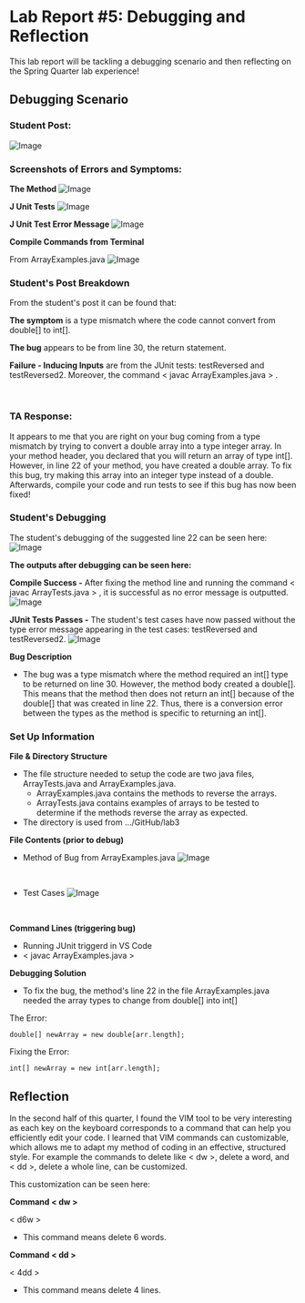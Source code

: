# Lab Report #5: Debugging and Reflection 
This lab report will be tackling a debugging scenario and then reflecting on the Spring Quarter lab experience! 

## Debugging Scenario

### Student Post: 
![Image](PostStudentEd.png) 
<br>


### Screenshots of Errors and Symptoms:

**The Method**
![Image](MethodError.png) 
<br>


**J Unit Tests**
![Image](TestCases.png) 
<br>


**J Unit Test Error Message**
![Image](JunitError.png) 
<br>

**Compile Commands from Terminal**

From ArrayExamples.java
![Image](CompileExamples.png) 
<br>


### Student's Post Breakdown 

From the student's post it can be found that: 

**The symptom** is a type mismatch where the code cannot convert from double[] to int[].

**The bug** appears to be from line 30, the return statement.

**Failure - Inducing Inputs** are from the JUnit tests: testReversed and testReversed2. Moreover, 
the command < javac ArrayExamples.java > .

<br>


### TA Response:
  
  It appears to me that you are right on your bug coming from a type mismatch by trying to 
  convert a double array into a type integer array. In your method header, you declared that you 
  will return an array of type int[]. However, in line 22 of your method, you have created a double array.
  To fix this bug, try making this array into an integer type instead of a double. Afterwards, compile your code
  and run tests to see if this bug has now been fixed! 
  <br>
  
 
### Student's Debugging 
  
  The student's debugging of the suggested line 22 can be seen here: 
  ![Image](FixedMethod.png) 
  <br>
  
  **The outputs after debugging can be seen here:**
  
  **Compile Success -** After fixing the method line and running the command < javac ArrayTests.java > , 
  it is successful as no error message is outputted. 
  ![Image](ArrayCompileSuccess.png) 
  <br>
  
  **JUnit Tests Passes -** The student's test cases have now passed without the type error message 
  appearing in the test cases: testReversed and testReversed2.
  ![Image](JunitPass.png) 
  <br>
  
  **Bug Description**
  - The bug was a type mismatch where the method required an int[] type to be returned on line 30. However, the method
  body created a double[]. This means that the method then does not return an int[] because of the double[]
  that was created in line 22. Thus, there is a conversion error between the types as the method is specific to returning
  an int[]. 
  
 
 ### Set Up Information
  
  **File & Directory Structure**
  - The file structure needed to setup the code are two java files, ArrayTests.java and ArrayExamples.java.
    - ArrayExamples.java contains the methods to reverse the arrays.
    - ArrayTests.java contains examples of arrays to be tested to determine if the methods reverse the array as expected.
  - The directory is used from .../GitHub/lab3
  
  **File Contents (prior to debug)**
  - Method of Bug from ArrayExamples.java 
    ![Image](MethodError.png)
  <br>
  
  
  - Test Cases 
    ![Image](TestCases.png) 
  <br>
  
  
  **Command Lines (triggering bug)**
  - Running JUnit triggerd in VS Code 
  - < javac ArrayExamples.java > 
 
  
  **Debugging Solution**
  - To fix the bug, the method's line 22 in the file ArrayExamples.java needed the array types to change from double[] into int[] 
  
  The Error:
  
  ```
  double[] newArray = new double[arr.length];
  ```
  
  Fixing the Error:
  ```
  int[] newArray = new int[arr.length];
  ```

## Reflection 

  In the second half of this quarter, I found the VIM tool to be very interesting as each key on the keyboard corresponds
  to a command that can help you efficiently edit your code. I learned that VIM commands can customizable, 
  which allows me to adapt my method of coding in an effective, structured style. For example the commands to delete like
  < dw >, delete a word, and < dd >, delete a whole line, can be customized. 
  
  This customization can be seen here:
  
  **Command < dw >**
  
  < d6w > 
  - This command means delete 6 words. 
  
  **Command < dd >**
  
  < 4dd >
  - This command means delete 4 lines. 
  
  
